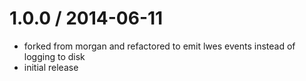 1.0.0 / 2014-06-11
==================

  * forked from morgan and refactored to emit lwes events instead of
    logging to disk
  * initial release
